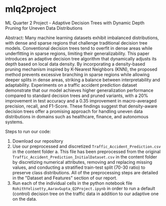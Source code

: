 # mlq2project
ML Quarter 2 Project - Adaptive Decision Trees with Dynamic Depth Pruning for Uneven Data Distributions

Abstract:
Many machine learning datasets exhibit imbalanced distributions, with dense and sparse regions that challenge traditional decision tree models. Conventional decision trees tend to overfit in dense areas while underfitting in sparse regions, limiting their generalizability. This paper introduces an adaptive decision tree algorithm that dynamically adjusts its depth based on local data density. By incorporating a density-based pruning mechanism inspired by K-Nearest Neighbors (KNN), the proposed method prevents excessive branching in sparse regions while allowing deeper splits in dense areas, striking a balance between interpretability and adaptability. Experiments on a traffic accident prediction dataset demonstrate that our model achieves higher generalization performance compared to standard decision trees and pruned variants, with a 20% improvement in test accuracy and a 0.35 improvement in macro-averaged precision, recall, and F1-Score. These findings suggest that density-aware decision trees offer a promising approach for handling uneven data distributions in domains such as healthcare, finance, and autonomous systems.

Steps to run our code:
1. Download our repository
2. Use our preprocessed and discretized ```Traffic_Accident_Prediction.csv``` in the content folder
   a. This file has been preprocessed from the original ```Traffic_Accident_Prediction_InitialDataset.csv``` in the content folder by discretizing numerical attributes, removing and replacing missing values, and conducting a stratified train-test split (70-30 ratio) to preserve class distributions. All of the preprocessing steps are detailed in the "Dataset and Features" section of our report.
3. Run each of the individual cells in the python notebook file ```RohithYelisetty,AaravGupta_Q2Project.ipynb``` in order to run a default (control) decision tree on the traffic data in addition to our adaptive one on the data.
